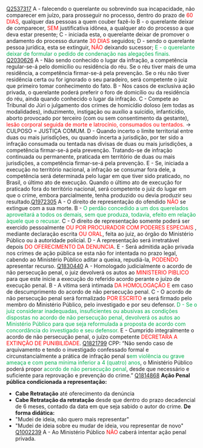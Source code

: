 [Q2537317](https://www.qconcursos.com/questoes-militares/questoes/f31b3d2b-44)
A - falecendo o querelante ou sobrevindo sua incapacidade, não comparecer em juízo, para prosseguir no processo, dentro do prazo de<span style="color:rgb(255, 0, 0)"> 60 DIAS</span>, qualquer das pessoas a quem couber fazê-lo
B - o querelante deixar de comparecer, <span style="color:rgb(255, 0, 0)">SEM</span> justificativa idônea, a qualquer ato do processo a que deva estar presente;
C - iniciada esta, o querelante deixar de promover o andamento do processo durante <span style="color:rgb(255, 0, 0)">30 DIAS</span> seguidos;
D - sendo o querelante pessoa jurídica, esta se extinguir, <span style="color:rgb(255, 0, 0)">NÃO</span> deixando sucessor;
<span style="color:rgb(0, 176, 80)">E - o querelante deixar de formular o pedido de condenação nas alegações finais.</span> 
[Q2030626](https://www.qconcursos.com/questoes-militares/questoes/a9b71ec8-92)
A - Não sendo conhecido o lugar da infração, a competência regular-se-á pelo domicílio ou residência do réu. Se o réu tiver mais de uma residência, a competência firmar-se-á pela prevenção. Se o réu não tiver residência certa ou for ignorado o seu paradeiro, será competente o juiz que primeiro tomar conhecimento do fato.
B - Nos casos de exclusiva ação privada, o querelante poderá preferir o foro de domicílio ou da residência do réu, ainda quando conhecido o lugar da infração.
C - Compete ao Tribunal do Júri o julgamento dos crimes de homicídio doloso (em todas as modalidades), induzimento, instigação ou auxílio a suicídio, infanticídio, aborto provocado por terceiro (com ou sem consentimento da gestante), <span style="color:rgb(255, 0, 0)">lesão corporal seguida de morte e latrocínio, consumados ou tentados.</span> -> CULPOSO = JUSTIÇA COMUM.
D - Quando incerto o limite territorial entre duas ou mais jurisdições, ou quando incerta a jurisdição, por ter sido a infração consumada ou tentada nas divisas de duas ou mais jurisdições, a competência firmar-se-á pela prevenção. Tratando-se de infração continuada ou permanente, praticada em território de duas ou mais jurisdições, a competência firmar-se-á pela prevenção.
E - Se, iniciada a execução no território nacional, a infração se consumar fora dele, a competência será determinada pelo lugar em que tiver sido praticado, no Brasil, o último ato de execução. Quando o último ato de execução for praticado fora do território nacional, será competente o juiz do lugar em que o crime, embora parcialmente, tenha produzido ou devia produzir seu resultado.[Q1972305](https://www.qconcursos.com/questoes-militares/questoes/8ee42fed-4c)
A - O direito de representação do ofendido <span style="color:rgb(255, 0, 0)">NÃO </span>se extingue com a sua morte.
B -  <span style="color:rgb(0, 176, 80)">O perdão concedido a um dos querelados aproveitará a todos os demais, sem que produza, todavia, efeito em relação àquele que o recusar.</span> 
C - O direito de representação somente poderá ser exercido pessoalmente <span style="color:rgb(255, 0, 0)">OU POR PROCURADOR COM PODERES ESPECIAIS </span>, mediante declaração escrita <span style="color:rgb(255, 0, 0)">OU ORAL</span>, feita ao juiz, ao órgão do Ministério Público ou à autoridade policial.
D - A representação será irretratável depois <span style="color:rgb(255, 0, 0)">DO OFERECIMENTO DA DENUNCIA</span>.
E - Será admitida ação privada nos crimes de ação pública se esta não for intentada no prazo legal, cabendo ao Ministério Público aditar a queixa, repudiá-la, <span style="color:rgb(255, 0, 0)">PODENDO</span> apresentar recurso.
[Q1830440](https://www.qconcursos.com/questoes-militares/questoes/8ea1541d-2c)
A - Homologado judicialmente o acordo de não persecução penal, o juiz devolverá os autos ao <span style="color:rgb(255, 0, 0)">MINISTERIO PIBLICO</span> para que este inicie a execução do referido acordo perante o juízo de execução penal.
B - A vítima será intimada <span style="color:rgb(255, 0, 0)">DA HOMOLOGAÇÃO E</span> em caso de descumprimento do acordo de não persecução penal.
C - O acordo de não persecução penal será formalizado <span style="color:rgb(255, 0, 0)">POR ESCRITO</span> e será firmado pelo membro do Ministério Público, pelo investigado e por seu defensor.
<span style="color:rgb(0, 176, 80)">D - Se o juiz considerar inadequadas, insuficientes ou abusivas as condições dispostas no acordo de não persecução penal, devolverá os autos ao Ministério Público para que seja reformulada a proposta de acordo com concordância do investigado e seu defensor.</span> 
E - Cumprido integralmente o acordo de não persecução penal, o juízo competente <span style="color:rgb(255, 0, 0)">DECRETARA A EXTINÇÃO DE PUNIBILIDADE</span>.
[Q1821799](https://www.qconcursos.com/questoes-militares/questoes/1a3d6f8d-1e)
CPP: “Não sendo caso de arquivamento e tendo o investigado confessado formal e circunstancialmente a prática de infração penal s<span style="color:rgb(0, 176, 80)">em violência ou grave ameaça e com pena mínima inferior a 4 (quatro) anos</span>, o Ministério Público poderá propor<span style="color:rgb(0, 176, 80)"> acordo de não persecução penal</span>, desde que necessário e suficiente para reprovação e prevenção do crime.”
[Q1814868](https://www.qconcursos.com/questoes-militares/questoes/9ff40b76-16)
**Ação Penal pública condicionada a representação:**
- **Cabe Retratação** até oferecimento da denúncia
- **Cabe Retratação da retratação** desde que dentro do prazo decadencial de 6 meses, contado da data em que seja sabido o autor do crime.
**De forma didática:**
- "Mudei de ideia, não quero mais representar"
- "Mudei de ideia sobre eu mudar de ideia, vou representar de novo" 
[Q1002239](https://www.qconcursos.com/questoes-militares/questoes/119a5fcf-96)
A - Ao Ministério Público <span style="color:rgb(255, 0, 0)">NÃO</span> caberá intentar ação penal privada.